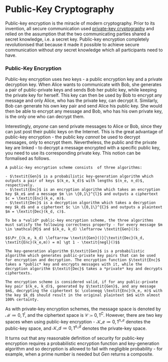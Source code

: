 # Public-Key Cryptography

Public-key encryption is the miracle of modern cryptography. Prior to its invention, all secure communication used [private-key cryptography](../private-key-cryptography/) and relied on the assumption that the two communicating parties shared a secret knowledge, i.e. a secret key. Public-key encryption completely revolutionised that because it made it possible to achieve secure communication without _any_ secret knowledge which all participants need to have.

### Public-Key Encryption

Public-key encryption uses _two_ keys - a public encryption key and a private decryption key. When Alice wants to communicate with Bob, she generates a pair of public-private keys and sends Bob her public key, while keeping the private key for herself. This key can then be used by Bob to encrypt any message and only Alice, who has the private key, can decrypt it. Similarly, Bob can generate his own key pair and send Alice his public key. She would then be able to encrypt any message and Bob, who has his own private key, is the only one who can decrypt them.

Interestingly, _anyone_ can send private messages to Alice or Bob, since they can just post their public keys on the Internet. This is the great advantage of public-key encryption - the public key _cannot_ be used to decrypt messages, only to encrypt them. Nevertheless, the public and the private key are linked - to decrypt a message encrypted with a specific public key, you need to use its corresponding private key. This notion can be formalised as follows.

```admonish
A public-key encryption scheme consists  of three algorithms: 

- $\textit{Gen}$ is a probabilistic key-generation algorithm which outputs a pair of keys $(k_e, k_d)$ with lengths $(n_e, n_d)$, respectively.
- $\textit{Enc}$ is an encryption algorithm which takes an encryption key $k_e$ and a message $m \in \{0,1\}^{l}$ and outputs a ciphertext $c = \textit{Enc}(k_e, m)$.
- $\textit{Dec}$ is a decryption algorithm which takes a decryption mey $k_d$ and a ciphertext $c \in \{0,1\}^{C}$ and outputs a plaintext $m = \textit{Dec}(k_d, c)$.

To be a *valid* public-key encryption scheme, the three algorithms must satisfy the following correctness property - for every message $m \in \mathcal{M}$ and $(k_e, k_d) \leftarrow \textit{Gen}()$:

$$\Pr_{(k_e, k_d) \leftarrow \textit{Gen}()}[\textit{Dec}(k_d, \textit{Enc}(k_e,m)) = m] \gt 1 - \textit{negl}()$$
```

```admonish
The key-generation algorithm $\textit{Gen}$ is a probabilistic algorithm which generates public-private key pairs that can be used for encryption and decryption. The encryption function $\textit{Enc}$ takes a *public* key and encrypts messages with it, while the decryption algorithm $\textit{Dec}$ takes a *private* key and decrypts ciphertexts. 

The encryption scheme is considered valid, if for any public-private key pair $(k_e, k_d)$, generated by $\textit{Gen}$, and any message $m$, decrypting the ciphertext $c \coloneqq \textit{Enc}(k_e, m)$ with the key $k_d$ should result in the original plaintext $m$ with almost 100% certainty.
```

As with private-key encryption schemes, the message space is denoted by $\mathcal{M} \coloneqq {0,1}^l$, and the ciphertext space is $\mathcal{C} \coloneqq {0,1}^C$. However, there are two key spaces when using public-key encryption - $\mathcal{K}\_e \coloneqq {0,1}^{n\_e}$ denotes the public-key space, and $\mathcal{K}\_d \coloneqq {0,1}^{n\_d}$ denotes the private-key space.

It turns out that any reasonable definition of security for public-key encryption requires a probabilistic encryption function and key-generation algorithm and so decryption is allowed to fail with negligible probability - for example, when a prime number is needed but $\textit{Gen}$ returns a composite.
